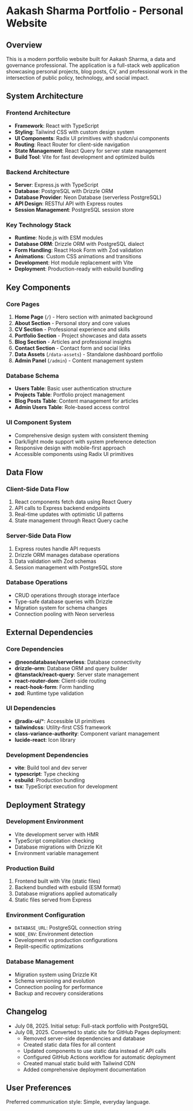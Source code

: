 # Aakash Sharma Portfolio - Personal Website

## Overview

This is a modern portfolio website built for Aakash Sharma, a data and governance professional. The application is a full-stack web application showcasing personal projects, blog posts, CV, and professional work in the intersection of public policy, technology, and social impact.

## System Architecture

### Frontend Architecture
- **Framework**: React with TypeScript
- **Styling**: Tailwind CSS with custom design system
- **UI Components**: Radix UI primitives with shadcn/ui components
- **Routing**: React Router for client-side navigation
- **State Management**: React Query for server state management
- **Build Tool**: Vite for fast development and optimized builds

### Backend Architecture
- **Server**: Express.js with TypeScript
- **Database**: PostgreSQL with Drizzle ORM
- **Database Provider**: Neon Database (serverless PostgreSQL)
- **API Design**: RESTful API with Express routes
- **Session Management**: PostgreSQL session store

### Key Technology Stack
- **Runtime**: Node.js with ESM modules
- **Database ORM**: Drizzle ORM with PostgreSQL dialect
- **Form Handling**: React Hook Form with Zod validation
- **Animations**: Custom CSS animations and transitions
- **Development**: Hot module replacement with Vite
- **Deployment**: Production-ready with esbuild bundling

## Key Components

### Core Pages
1. **Home Page** (`/`) - Hero section with animated background
2. **About Section** - Personal story and core values
3. **CV Section** - Professional experience and skills
4. **Portfolio Section** - Project showcases and data assets
5. **Blog Section** - Articles and professional insights
6. **Contact Section** - Contact form and social links
7. **Data Assets** (`/data-assets`) - Standalone dashboard portfolio
8. **Admin Panel** (`/admin`) - Content management system

### Database Schema
- **Users Table**: Basic user authentication structure
- **Projects Table**: Portfolio project management
- **Blog Posts Table**: Content management for articles
- **Admin Users Table**: Role-based access control

### UI Component System
- Comprehensive design system with consistent theming
- Dark/light mode support with system preference detection
- Responsive design with mobile-first approach
- Accessible components using Radix UI primitives

## Data Flow

### Client-Side Data Flow
1. React components fetch data using React Query
2. API calls to Express backend endpoints
3. Real-time updates with optimistic UI patterns
4. State management through React Query cache

### Server-Side Data Flow
1. Express routes handle API requests
2. Drizzle ORM manages database operations
3. Data validation with Zod schemas
4. Session management with PostgreSQL store

### Database Operations
- CRUD operations through storage interface
- Type-safe database queries with Drizzle
- Migration system for schema changes
- Connection pooling with Neon serverless

## External Dependencies

### Core Dependencies
- **@neondatabase/serverless**: Database connectivity
- **drizzle-orm**: Database ORM and query builder
- **@tanstack/react-query**: Server state management
- **react-router-dom**: Client-side routing
- **react-hook-form**: Form handling
- **zod**: Runtime type validation

### UI Dependencies
- **@radix-ui/***: Accessible UI primitives
- **tailwindcss**: Utility-first CSS framework
- **class-variance-authority**: Component variant management
- **lucide-react**: Icon library

### Development Dependencies
- **vite**: Build tool and dev server
- **typescript**: Type checking
- **esbuild**: Production bundling
- **tsx**: TypeScript execution for development

## Deployment Strategy

### Development Environment
- Vite development server with HMR
- TypeScript compilation checking
- Database migrations with Drizzle Kit
- Environment variable management

### Production Build
1. Frontend built with Vite (static files)
2. Backend bundled with esbuild (ESM format)
3. Database migrations applied automatically
4. Static files served from Express

### Environment Configuration
- `DATABASE_URL`: PostgreSQL connection string
- `NODE_ENV`: Environment detection
- Development vs production configurations
- Replit-specific optimizations

### Database Management
- Migration system using Drizzle Kit
- Schema versioning and evolution
- Connection pooling for performance
- Backup and recovery considerations

## Changelog

- July 08, 2025. Initial setup: Full-stack portfolio with PostgreSQL
- July 08, 2025. Converted to static site for GitHub Pages deployment:
  - Removed server-side dependencies and database
  - Created static data files for all content
  - Updated components to use static data instead of API calls
  - Configured GitHub Actions workflow for automatic deployment
  - Created manual static build with Tailwind CDN
  - Added comprehensive deployment documentation

## User Preferences

Preferred communication style: Simple, everyday language.